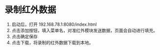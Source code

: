 # 录制红外数据

1. 启动后，打开 192.168.78.1:8080/index.html
2. 点击添加按钮，填入菜单名，对准红外模块发送数据，页面会自动进行填充。
3. 点击确定保存
4. 点击下载，将录制的红外数据下载到本地。
